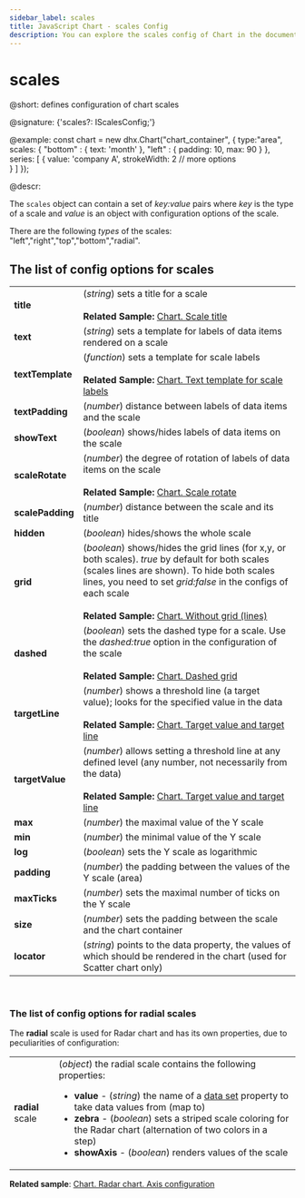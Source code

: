 ```yaml
---
sidebar_label: scales
title: JavaScript Chart - scales Config 
description: You can explore the scales config of Chart in the documentation of the DHTMLX JavaScript UI library. Browse developer guides and API reference, try out code examples and live demos, and download a free 30-day evaluation version of DHTMLX Suite 7.
---
```


# scales

@short: defines configuration of chart scales

@signature: {'scales?: IScalesConfig;'}

@example:
const chart = new dhx.Chart("chart_container", {
    type:"area",
    scales: {
    	"bottom" : {
    		text: 'month'
    	},
    	"left" : {
    		padding: 10,
    		max: 90
    	}
    },
    series: [
        {
           value: 'company A',
           strokeWidth: 2
           // more options   
        }
    ]
});

@descr:

The `scales` object can contain a set of *key:value* pairs where *key* is the type of a scale and *value* is an object with configuration options of the scale.

There are the following *types* of the scales: "left","right","top","bottom","radial".

## The list of config options for scales

<table>
	<tbody>
        <tr>
			<td><b>title</b></td>
			<td>(<i>string</i>) sets a title for a scale <br/>
			<br><b>Related Sample: </b><a href="https://snippet.dhtmlx.com/5ir00fer" target="_blank">Chart. Scale title</a>
			</td>
		</tr>
		<tr>
			<td><b>text</b></td>
			<td>(<i>string</i>) sets a template for labels of data items rendered on a scale</td>
		</tr>
		<tr>
			<td><b>textTemplate</b></td>
			<td>(<i>function</i>) sets a template for scale labels <br/>
			<br><b>Related Sample: </b><a href="https://snippet.dhtmlx.com/nhm3438n" target="_blank">Chart. Text template for scale labels</a>
			</td>
		</tr>
		<tr>
			<td><b>textPadding</b></td>
			<td>(<i>number</i>) distance between labels of data items and the scale</td>
		</tr>
		<tr>
			<td><b>showText</b></td>
			<td>(<i>boolean</i>) shows/hides labels of data items on the scale</td>
		</tr>
		<tr>
			<td><b>scaleRotate</b></td>
			<td>(<i>number</i>) the degree of rotation of labels of data items on the scale <br/>
			<br><b>Related Sample: </b><a href="https://snippet.dhtmlx.com/iw00fgl5" target="_blank">Chart. Scale rotate</a>
			</td>
		</tr>
		<tr>
			<td><b>scalePadding</b></td>
			<td>(<i>number</i>) distance between the scale and its title</td>
		</tr>
		<tr>
			<td><b>hidden</b></td>
			<td>(<i>boolean</i>) hides/shows the whole scale</td>
		</tr>
		<tr>
			<td><b>grid</b></td>
			<td>(<i>boolean</i>) shows/hides the grid lines (for x,y, or both scales). <i>true</i> by default for both scales (scales lines are shown). To hide both scales lines, you need to set <i>grid:false</i> in the configs of each scale <br/> 
			<br><b>Related Sample: </b><a href="https://snippet.dhtmlx.com/leqdx9qr" target="_blank">Chart. Without grid (lines)</a>
			</td>
		</tr>
		<tr>
			<td><b>dashed</b></td>
			<td>(<i>boolean</i>) sets the dashed type for a scale. Use the <i>dashed:true</i> option in the configuration of the scale <br/>
			<br><b>Related Sample: </b><a href="https://snippet.dhtmlx.com/gnj1xc3r" target="_blank">Chart. Dashed grid</a>
			</td>
		</tr>
		<tr>
			<td><b>targetLine</b></td>
			<td>(<i>number</i>) shows a threshold line (a target value); looks for the specified value in the data <br/>
			<br><b>Related Sample: </b><a href="https://snippet.dhtmlx.com/28y4x1zd" target="_blank">Chart. Target value and target line</a>
			</td>
		</tr>
		<tr>
			<td><b>targetValue</b></td>
			<td>(<i>number</i>) allows setting a threshold line at any defined level (any number, not necessarily from the data) <br/>
			<br><b>Related Sample: </b><a href="https://snippet.dhtmlx.com/28y4x1zd" target="_blank">Chart. Target value and target line</a>
			</td>
		</tr>
		<tr>
			<td><b>max</b></td>
			<td>(<i>number</i>) the maximal value of the Y scale</td>
		</tr>
		<tr>
			<td><b>min</b></td>
			<td>(<i>number</i>) the minimal value of the Y scale</td>
		</tr>
		<tr>
			<td><b>log</b></td>
			<td>(<i>boolean</i>) sets the Y scale as logarithmic</td>
		</tr>
		<tr>
			<td><b>padding</b></td>
			<td>(<i>number</i>) the padding between the values of the Y scale (area)</td>
		</tr>
		<tr>
			<td><b>maxTicks</b></td>
			<td>(<i>number</i>) sets the maximal number of ticks on the Y scale</td>
		</tr>
		<tr>
			<td><b>size</b></td>
			<td>(<i>number</i>) sets the padding between the scale and the chart container</td>
		</tr>
		<tr>
			<td><b>locator</b></td>
			<td>(<i>string</i>) points to the data property, the values of which should be rendered in the chart (used for Scatter chart only)</td>
		</tr>
    </tbody>
</table>
<br/>

### The list of config options for radial scales

The **radial** scale is used for Radar chart and has its own properties, due to peculiarities of configuration:

<table>
	<tbody>
       <tr>
			<td><b>radial</b> scale</td>
			<td>(<i>object</i>) the radial scale contains the following properties:
            	<ul>
                	<li><b>value</b> - (<i>string</i>) the name of a <a href="../../data_loading#preparing-data-set">data set</a> property to take data values from (map to)</li>
                    <li><b>zebra</b> - (<i>boolean</i>) sets a striped scale coloring for the Radar chart (alternation of two colors in a step)</li>
                    <li><b>showAxis</b> - (<i>boolean</i>) renders values of the scale</li>
                </ul>
            </td>
		</tr>
    </tbody>
</table>

**Related sample**: [Chart. Radar chart. Axis configuration](https://snippet.dhtmlx.com/yksfvhhl)

[comment]: # (@related: chart/configuration_properties.md#scales)
